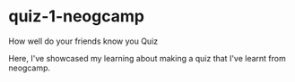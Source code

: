 # quiz-1-neogcamp
How well do your friends know you Quiz 


Here, I've showcased my learning about making a quiz that I've learnt from neogcamp.
